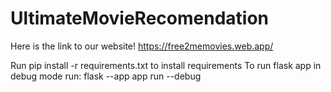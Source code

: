 # UltimateMovieRecomendation

Here is the link to our website!
https://free2memovies.web.app/

Run pip install -r requirements.txt to install requirements 
To run flask app in debug mode run: flask --app app run --debug